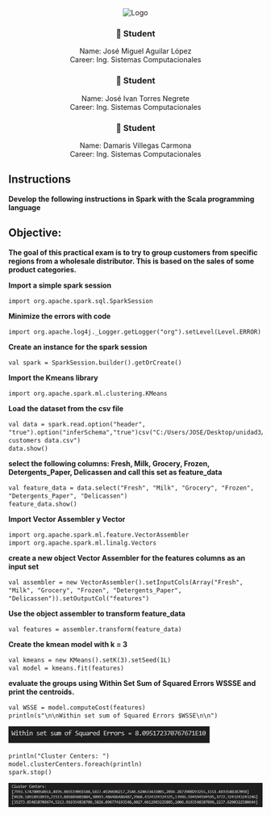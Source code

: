 <center><img alt="Logo" src="https://www.tijuana.tecnm.mx/wp-content/themes/tecnm/images/logo_TECT.png" width=250 height=250></center>

<center>

### :necktie: Student
 Name: José Miguel Aguilar López  
 Career: Ing. Sistemas Computacionales

### :necktie: Student
Name: José Ivan Torres Negrete  
Career: Ing. Sistemas Computacionales

### :necktie: Student
Name: Damaris Villegas Carmona  
Career: Ing. Sistemas Computacionales
</center>

## Instructions
**Develop the following instructions in Spark with the Scala programming language**

## Objective:
**The goal of this practical exam is to try to group customers from specific regions from a wholesale distributor. This is based on the sales of some product categories.**

**Import a simple spark session**  
    
    import org.apache.spark.sql.SparkSession

**Minimize the errors with code**
    
    import org.apache.log4j._Logger.getLogger("org").setLevel(Level.ERROR)

**Create an instance for the spark session**
        
    val spark = SparkSession.builder().getOrCreate()

**Import the Kmeans library**
    
    import org.apache.spark.ml.clustering.KMeans

**Load the dataset from the csv file**
        
    val data = spark.read.option("header", "true").option("inferSchema","true")csv("C:/Users/JOSE/Desktop/unidad3/Wholesale customers data.csv")
    data.show()

**select the following columns: Fresh, Milk, Grocery, Frozen, Detergents_Paper, Delicassen and call this set as feature_data**

    val feature_data = data.select("Fresh", "Milk", "Grocery", "Frozen", "Detergents_Paper", "Delicassen")
    feature_data.show()
**Import Vector Assembler y Vector**
    
    import org.apache.spark.ml.feature.VectorAssembler
    import org.apache.spark.ml.linalg.Vectors

**create a new object Vector Assembler for the features columns as an input set**
    
    val assembler = new VectorAssembler().setInputCols(Array("Fresh", "Milk", "Grocery", "Frozen", "Detergents_Paper", "Delicassen")).setOutputCol("features")

**Use the object assembler to transform feature_data**

    val features = assembler.transform(feature_data)

**Create the kmean model with k = 3**

    val kmeans = new KMeans().setK(3).setSeed(1L)
    val model = kmeans.fit(features)

**evaluate the groups using Within Set Sum of Squared Errors WSSSE and print the centroids.**

    val WSSE = model.computeCost(features)
    println(s"\n\nWithin set sum of Squared Errors $WSSE\n\n")

![errors](img/01.PNG)

    println("Cluster Centers: ")
    model.clusterCenters.foreach(println)
    spark.stop()

![clusters center](img/02.PNG)